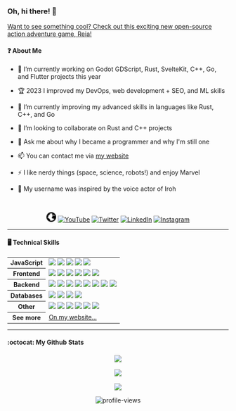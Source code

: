 ### Oh, hi there! 👋

[Want to see something cool? Check out this exciting new open-source action adventure game, Reia!](https://www.playreia.com)


#### ❓ About Me

- 🔭 I’m currently working on Godot GDScript, Rust, SvelteKit, C++, Go, and Flutter projects this year

- 🏆 2023 I improved my DevOps, web development + SEO, and ML skills

- 🌱 I’m currently improving my advanced skills in languages like Rust, C++, and Go

- 👯 I’m looking to collaborate on Rust and C++ projects

- 💬 Ask me about why I became a programmer and why I'm still one

- 📫 You can contact me via [my website](https://kristech.io)

- ⚡ I like nerdy things (space, science, robots!) and enjoy Marvel

- 🧠 My username was inspired by the voice actor of Iroh
  
<br />

<p align="center">
  <a href="https://kristech.io"><img alt="kristech.io" width="22px" src="https://raw.githubusercontent.com/iconic/open-iconic/master/svg/globe.svg" /></a>
  <a href="https://www.youtube.com/@kristech_io"><img alt="YouTube" width="22px" src="https://cdn.jsdelivr.net/npm/simple-icons@v3/icons/youtube.svg" /></a>
  <a href="https://twitter.com/kristech_io"><img alt="Twitter" width="22px" src="https://cdn.jsdelivr.net/npm/simple-icons@v3/icons/twitter.svg" /></a>
  <a href="https://www.linkedin.com/in/kristopher-ali/"><img alt="LinkedIn" width="22px" src="https://cdn.jsdelivr.net/npm/simple-icons@v3/icons/linkedin.svg" /></a>
  <a href="https://instagram.com/kristech_io"><img alt="Instagram" width="22px" src="https://cdn.jsdelivr.net/npm/simple-icons@v3/icons/instagram.svg" /></a>
</p>

---

#### 🖥️ Technical Skills

<table style="width:100%">
    <th>JavaScript</th>
    <td>
      <a href="#"><img src="https://img.shields.io/badge/-React-black?logo=react&logoColor=Crayola" /></a>
      <a href="#"><img src="https://img.shields.io/badge/-JavaScript-black?logo=javascript" /></a>
      <a href="#"><img src="https://img.shields.io/badge/-TypeScript-007ACC?logo=typescript&logoColor=white" /></a>
      <a href="#"><img src="https://img.shields.io/badge/-JQuery-000396?logo=jquery" /></a>
      <a href="#"><img src="https://img.shields.io/badge/-Nodejs-339933?logo=Node.js&logoColor=white" /></a>
    </td>
  </tr>
  <tr>
    <th>Frontend</th>
    <td>
      <a href="#"><img src="https://img.shields.io/badge/-JSX-black?logo=react&logoColor=Crayola" /></a>
      <a href="#"><img src="https://img.shields.io/badge/-HTML5-E34F26?logo=html5&logoColor=white" /></a>
      <a href="#"><img src="https://img.shields.io/badge/-CSS3-1572B6?logo=css3" /></a>
      <a href="#"><img src="https://img.shields.io/badge/-Sass-eeeeff?logo=sass" /></a>
      <a href="#"><img src="https://img.shields.io/badge/-Bootstrap-black?logo=bootstrap" /></a>
      <a href="#"><img src="https://img.shields.io/badge/-Material%20UI-444444?logo=material-ui" /></a>
    </td>
  </tr>
  <tr>
    <th>Backend</th>
    <td>
      <a href="#"><img src="https://img.shields.io/badge/-C%23-0A1C5E?logo=c%2B%2B&logoColor=Crayola" /></a>
      <a href="#"><img src="https://img.shields.io/badge/-C++-78afc1?logo=c%2B%2B&logoColor=white" /></a>
      <a href="#"><img src="https://img.shields.io/badge/-C-787CB5?logo=c&logoColor=Crayola" /></a>
      <a href="#"><img src="https://img.shields.io/badge/-Java-007396?logo=java" /></a>
      <a href="#"><img src="https://img.shields.io/badge/-Python-ffff47?logo=python" /></a>
      <a href="#"><img src="https://img.shields.io/badge/-Go-4A99B0?logo=go&logoColor=white" /></a>
      <a href="#"><img src="https://img.shields.io/badge/-PHP-787CB5?logo=PHP&logoColor=black" /></a>
      <a href="#"><img src="https://img.shields.io/badge/-COBOL-4875B5" /></a>
    </td>
  </tr>
  <tr>
    <th>Databases</th>
    <td>
      <a href="#"><img src="https://img.shields.io/badge/-Firestore-black?logo=firebase" /></a>
      <a href="#"><img src="https://img.shields.io/badge/-Firebase RDB-black?logo=firebase" /></a>
      <a href="#"><img src="https://img.shields.io/badge/-MySQL-4479A1?logo=mysql&logoColor=white" /></a>
      <a href="#"><img src="https://img.shields.io/badge/-MongoDB-black?&logo=mongodb" /></a>
    </td>
  </tr>
  <tr>
    <th>Other</th>
    <td>
      <a href="#"><img src="https://img.shields.io/badge/Firebase-FFCA28?logo=firebase&logoColor=white" /></a>
      <a href="#"><img src="https://img.shields.io/badge/-Wordpress-2396EF?logo=wordpress&logoColor=white" /></a>
      <a href="#"><img src="https://img.shields.io/badge/-Unity-222222?logo=unity&logoColor=white" /></a>
      <a href="#"><img src="https://img.shields.io/badge/-Docker-2496ED?logo=docker&logoColor=white" /></a>
      <a href="#"><img src="https://img.shields.io/badge/-Git-black?logo=git" /></a>
      <a href="#"><img src="https://img.shields.io/badge/-GitHub-181717?logo=github" /></a>
    </td>
  </tr>
  <tr>
    <th>See more</th>
    <td>
      <a href="https://kristech.io">On my website...</a>
    </td>
  </tr>
</table>

---

#### :octocat: My Github Stats

<p align="center">
    <a href="#"><img align="center" src="https://github-readme-stats-makosai.vercel.app/api?username=makosai&theme=default&show_icons=true&count_private=true&include_all_commits=true&custom_title=Makosai%27s%20statistics" /></a>
</p>
<p align="center">
    <a href="#"><img align="center" src="https://github-readme-stats-makosai.vercel.app/api/top-langs/?username=Makosai&theme=default&layout=compact&hide=html,css,blade,hack,ruby,vue,shaderlab,perl,scss,dockerfile,tsql,batchfile,coffeescript&langs_count=10" /></a>
</p>
<p align="center">
    <a href="#"><img align="center" src="https://github-readme-streak-stats.herokuapp.com/?user=makosai" /></a>
</p>
<p align="center"> <img src="https://komarev.com/ghpvc/?username=makosai" alt="profile-views"> </p>
